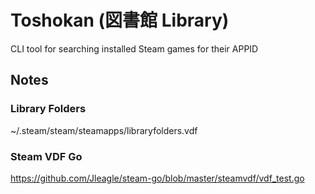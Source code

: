 # Toshokan (図書館 Library)

CLI tool for searching installed Steam games for their APPID

## Notes

### Library Folders
~/.steam/steam/steamapps/libraryfolders.vdf

### Steam VDF Go
https://github.com/Jleagle/steam-go/blob/master/steamvdf/vdf_test.go
